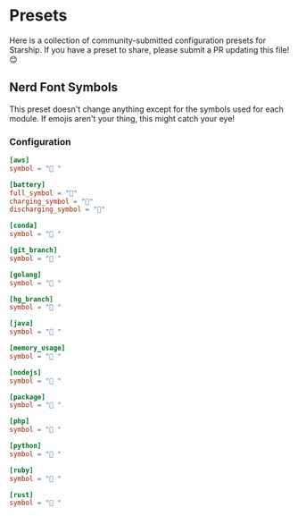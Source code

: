 # Presets

Here is a collection of community-submitted configuration presets for Starship.
If you have a preset to share, please submit a PR updating this file! 😊

## Nerd Font Symbols
This preset doesn't change anything except for the symbols used for each module.
If emojis aren't your thing, this might catch your eye!

### Configuration
```toml
[aws]
symbol = " "

[battery]
full_symbol = ""
charging_symbol = ""
discharging_symbol = ""

[conda]
symbol = " "

[git_branch]
symbol = " "

[golang]
symbol = " "

[hg_branch]
symbol = " "

[java]
symbol = " "

[memory_usage]
symbol = " "

[nodejs]
symbol = " "

[package]
symbol = " "

[php]
symbol = " "

[python]
symbol = " "

[ruby]
symbol = " "

[rust]
symbol = " "
```
